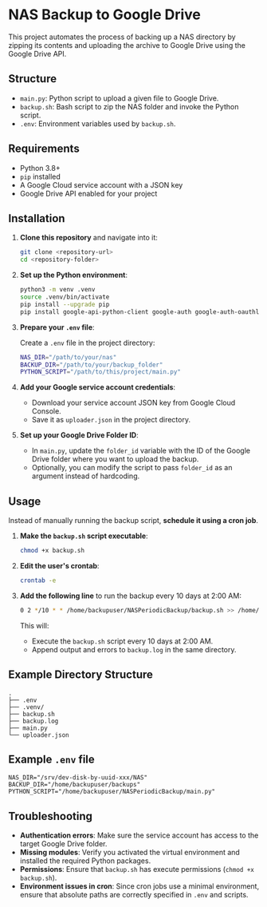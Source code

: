 # NAS Backup to Google Drive

This project automates the process of backing up a NAS directory by zipping its contents and uploading the archive to Google Drive using the Google Drive API.

## Structure

- `main.py`: Python script to upload a given file to Google Drive.
- `backup.sh`: Bash script to zip the NAS folder and invoke the Python script.
- `.env`: Environment variables used by `backup.sh`.

## Requirements

- Python 3.8+
- `pip` installed
- A Google Cloud service account with a JSON key
- Google Drive API enabled for your project

## Installation

1. **Clone this repository** and navigate into it:

   ```bash
   git clone <repository-url>
   cd <repository-folder>
   ```

2. **Set up the Python environment**:

   ```bash
   python3 -m venv .venv
   source .venv/bin/activate
   pip install --upgrade pip
   pip install google-api-python-client google-auth google-auth-oauthlib
   ```

3. **Prepare your `.env` file**:

   Create a `.env` file in the project directory:

   ```bash
   NAS_DIR="/path/to/your/nas"
   BACKUP_DIR="/path/to/your/backup_folder"
   PYTHON_SCRIPT="/path/to/this/project/main.py"
   ```

4. **Add your Google service account credentials**:

   - Download your service account JSON key from Google Cloud Console.
   - Save it as `uploader.json` in the project directory.

5. **Set up your Google Drive Folder ID**:

   - In `main.py`, update the `folder_id` variable with the ID of the Google Drive folder where you want to upload the backup.
   - Optionally, you can modify the script to pass `folder_id` as an argument instead of hardcoding.

## Usage

Instead of manually running the backup script, **schedule it using a cron job**.

1. **Make the `backup.sh` script executable**:

   ```bash
   chmod +x backup.sh
   ```

2. **Edit the user's crontab**:

   ```bash
   crontab -e
   ```

3. **Add the following line** to run the backup every 10 days at 2:00 AM:

   ```bash
   0 2 */10 * * /home/backupuser/NASPeriodicBackup/backup.sh >> /home/backupuser/NASPeriodicBackup backup.log 2>&1
   ```

   This will:
   - Execute the `backup.sh` script every 10 days at 2:00 AM.
   - Append output and errors to `backup.log` in the same directory.

## Example Directory Structure

```
.
├── .env
├── .venv/
├── backup.sh
├── backup.log
├── main.py
└── uploader.json
```

## Example `.env` file

```dotenv
NAS_DIR="/srv/dev-disk-by-uuid-xxx/NAS"
BACKUP_DIR="/home/backupuser/backups"
PYTHON_SCRIPT="/home/backupuser/NASPeriodicBackup/main.py"
```

## Troubleshooting

- **Authentication errors**: Make sure the service account has access to the target Google Drive folder.
- **Missing modules**: Verify you activated the virtual environment and installed the required Python packages.
- **Permissions**: Ensure that `backup.sh` has execute permissions (`chmod +x backup.sh`).
- **Environment issues in cron**: Since cron jobs use a minimal environment, ensure that absolute paths are correctly specified in `.env` and scripts.
